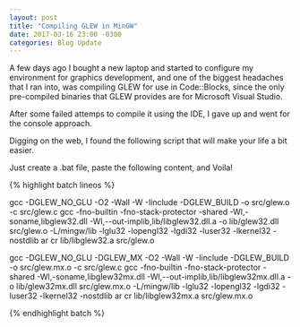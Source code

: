 ```yaml
---
layout: post
title: "Compiling GLEW in MinGW"
date: 2017-03-16 23:00 -0300
categories: Blog Update
---
```


A few days ago I bought a new laptop and started to configure my environment for graphics development, and one of the biggest headaches that I ran into, was compiling GLEW for use in Code::Blocks, since the only pre-compiled binaries that GLEW provides are for Microsoft Visual Studio.

After some failed attemps to compile it using the IDE, I gave up and went for the console approach.

Digging on the web, I found the following script that will make your life a bit easier.

Just create a .bat file, paste the following content, and Voila!

{% highlight batch lineos %}

gcc -DGLEW_NO_GLU -O2 -Wall -W -Iinclude  -DGLEW_BUILD -o src/glew.o -c src/glew.c
gcc -fno-builtin -fno-stack-protector -shared -Wl,-soname,libglew32.dll -Wl,--out-implib,lib/libglew32.dll.a 
-o lib/glew32.dll src/glew.o -L/mingw/lib -lglu32 -lopengl32 -lgdi32 -luser32 -lkernel32 -nostdlib
ar cr lib/libglew32.a src/glew.o

gcc -DGLEW_NO_GLU -DGLEW_MX -O2 -Wall -W -Iinclude  -DGLEW_BUILD -o src/glew.mx.o -c src/glew.c
gcc  -fno-builtin -fno-stack-protector -shared -Wl,-soname,libglew32mx.dll -Wl,--out-implib,lib/libglew32mx.dll.a 
-o lib/glew32mx.dll src/glew.mx.o -L/mingw/lib -lglu32 -lopengl32 -lgdi32 -luser32 -lkernel32 -nostdlib
ar cr lib/libglew32mx.a src/glew.mx.o

{% endhighlight batch %} 
